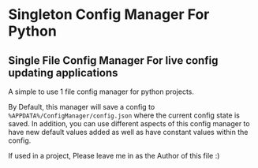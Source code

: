 # Singleton Config Manager For Python

**Single File Config Manager For live config updating applications**
---

A simple to use 1 file config manager for python projects. 

By Default, this manager will save a config to `%APPDATA%/ConfigManager/config.json` where the current config state is saved.
In addition, you can use different aspects of this config manager to have new default values added as well as have constant values within the config.

If used in a project, Please leave me in as the Author of this file :)
